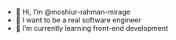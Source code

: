 - 👋 Hi, I’m @moshiur-rahman-mirage
- 👀 I want to be a real software engineer
- 🌱 I’m currently learning front-end development 
<!--- - 💞️ I’m looking to collaborate on ... currently nothing. 
- 📫 How to reach me ... 


moshiur-rahman-mirage/moshiur-rahman-mirage is a ✨ special ✨ repository because its `README.md` (this file) appears on your GitHub profile.
You can click the Preview link to take a look at your changes.
--->
